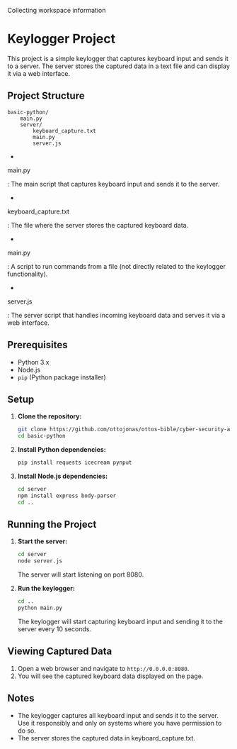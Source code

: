 Collecting workspace information

# Keylogger Project

This project is a simple keylogger that captures keyboard input and sends it to a server. The server stores the captured data in a text file and can display it via a web interface.

## Project Structure

```
basic-python/
    main.py
    server/
        keyboard_capture.txt
        main.py
        server.js
```

-

main.py

: The main script that captures keyboard input and sends it to the server.

-

keyboard_capture.txt

: The file where the server stores the captured keyboard data.

-

main.py

: A script to run commands from a file (not directly related to the keylogger functionality).

-

server.js

: The server script that handles incoming keyboard data and serves it via a web interface.

## Prerequisites

- Python 3.x
- Node.js
- `pip` (Python package installer)

## Setup

1. **Clone the repository:**

   ```sh
   git clone https://github.com/ottojonas/ottos-bible/cyber-security-and-hacking/programming-projects/keylogger/basic-python.git
   cd basic-python
   ```

2. **Install Python dependencies:**

   ```sh
   pip install requests icecream pynput
   ```

3. **Install Node.js dependencies:**

   ```sh
   cd server
   npm install express body-parser
   cd ..
   ```

## Running the Project

1. **Start the server:**

   ```sh
   cd server
   node server.js
   ```

   The server will start listening on port 8080.

2. **Run the keylogger:**

   ```sh
   cd ..
   python main.py
   ```

   The keylogger will start capturing keyboard input and sending it to the server every 10 seconds.

## Viewing Captured Data

1. Open a web browser and navigate to `http://0.0.0.0:8080`.
2. You will see the captured keyboard data displayed on the page.

## Notes

- The keylogger captures all keyboard input and sends it to the server. Use it responsibly and only on systems where you have permission to do so.
- The server stores the captured data in keyboard_capture.txt.
